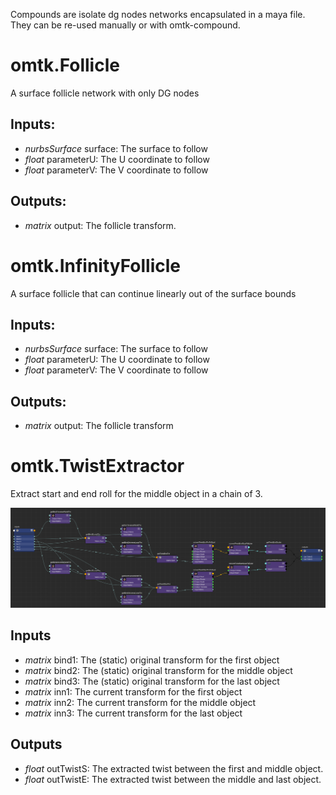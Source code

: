 Compounds are isolate dg nodes networks encapsulated in a maya file.
They can be re-used manually or with omtk-compound.

# omtk.Follicle

A surface follicle network with only DG nodes

## Inputs:
* _nurbsSurface_ surface: The surface to follow
* _float_ parameterU: The U coordinate to follow
* _float_ parameterV: The V coordinate to follow

## Outputs:
* _matrix_ output: The follicle transform.

# omtk.InfinityFollicle

A surface follicle that can continue linearly out of the surface bounds

## Inputs:
* _nurbsSurface_ surface: The surface to follow
* _float_ parameterU: The U coordinate to follow
* _float_ parameterV: The V coordinate to follow

## Outputs:
* _matrix_ output: The follicle transform

# omtk.TwistExtractor

Extract start and end roll for the middle object in a chain of 3.

![](omtk.TwistExtractor.png)

## Inputs
* _matrix_ bind1: The (static) original transform for the first object
* _matrix_ bind2: The (static) original transform for the middle object
* _matrix_ bind3: The (static) original transform for the last object
* _matrix_ inn1: The current transform for the first object
* _matrix_ inn2: The current transform for the middle object
* _matrix_ inn3: The current transform for the last object

## Outputs
* _float_ outTwistS: The extracted twist between the first and middle object.
* _float_ outTwistE: The extracted twist between the middle and last object.

